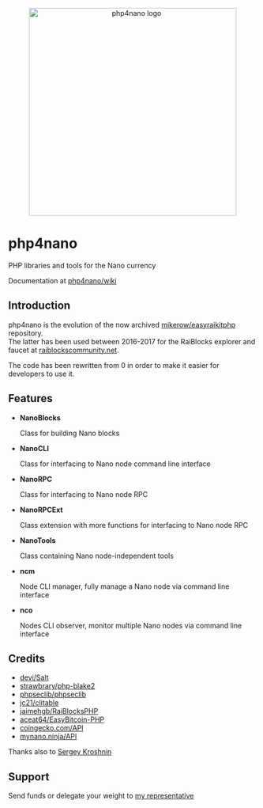 <p align="center">
	<img width="420" alt="php4nano logo" src="https://raw.githubusercontent.com/mikerow/php4nano/master/media/social-preview.png">
</p>

# php4nano

PHP libraries and tools for the Nano currency

Documentation at [php4nano/wiki](https://github.com/mikerow/php4nano/wiki)

## Introduction

php4nano is the evolution of the now archived [mikerow/easyraikitphp](https://github.com/mikerow/easyraikitphp) repository.<br/>
The latter has been used between 2016-2017 for the RaiBlocks explorer and faucet at [raiblockscommunity.net](https://raiblockscommunity.net).

The code has been rewritten from 0 in order to make it easier for developers to use it.

## Features

- **NanoBlocks**

  Class for building Nano blocks

- **NanoCLI**

  Class for interfacing to Nano node command line interface

- **NanoRPC**

  Class for interfacing to Nano node RPC

- **NanoRPCExt**

  Class extension with more functions for interfacing to Nano node RPC

- **NanoTools**

  Class containing Nano node-independent tools

- **ncm**

  Node CLI manager, fully manage a Nano node via command line interface

- **nco**

  Nodes CLI observer, monitor multiple Nano nodes via command line interface
  
## Credits

- [devi/Salt](https://github.com/devi/Salt)
- [strawbrary/php-blake2](https://github.com/strawbrary/php-blake2)
- [phpseclib/phpseclib](https://github.com/phpseclib/phpseclib)
- [jc21/clitable](https://github.com/jc21/clitable)
- [jaimehgb/RaiBlocksPHP](https://github.com/jaimehgb/RaiBlocksPHP)
- [aceat64/EasyBitcoin-PHP](https://github.com/aceat64/EasyBitcoin-PHP)
- [coingecko.com/API](https://www.coingecko.com/en/api)
- [mynano.ninja/API](https://mynano.ninja/api)


Thanks also to [Sergey Kroshnin](https://github.com/SergiySW)

## Support

Send funds or delegate your weight to [my representative](https://mynano.ninja/account/mikerow)